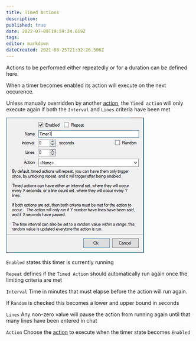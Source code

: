 ```yaml
---
title: Timed Actions
description:
published: true
date: 2022-07-09T19:59:24.019Z
tags:
editor: markdown
dateCreated: 2021-08-25T21:32:26.506Z
---
```


Actions to be performed either repeatedly or for a duration can be defined here.

When a timer becomes enabled its action will execute on the next occurence.

Unless manually overridden by another [action](/Actions), the `Timed action` will only execute again if both the `Interval` and `Lines` criteria have been met


![timed action](/122174618-c4eb0280-ce7a-11eb-9ee4-89ed58957788.png)


`Enabled` states this timer is currently running

`Repeat` defines if the `Timed Action` should automatically run again once the limiting criteria are met

`Interval` Time in minutes that must elapse before the action will run again.

If `Random` is checked this becomes a lower and upper bound in seconds

`Lines` Any non-zero value will pause the action from running again until that many lines have been entered in chat

`Action` Choose the [action](Actions) to execute when the timer state becomes `Enabled` 

